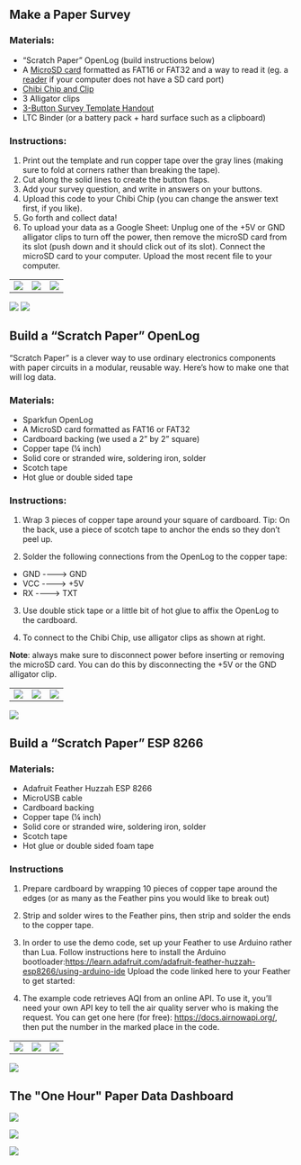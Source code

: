 ## Make a Paper Survey

### Materials:

* “Scratch Paper” OpenLog (build instructions below)
* A [MicroSD card](https://www.google.com/url?q=https://www.sparkfun.com/products/13833&sa=D&ust=1522256720713000) formatted as FAT16 or FAT32 and a way to read it (eg. a [reader](https://www.google.com/url?q=https://www.sparkfun.com/products/13004&sa=D&ust=1522256720713000) if your computer does not have a SD card port)
* [Chibi Chip and Clip](https://www.google.com/url?q=https://chibitronics.myshopify.com/collections/advanced-stickers/products/chip-clip&sa=D&ust=1522256720714000)
* 3 Alligator clips
* [3-Button Survey Template Handout](https://www.google.com/url?q=https://drive.google.com/open?id%3D1eQSuTzhWdfYVm7WIpVoz9MceFz2uHTUh&sa=D&ust=1522256720714000)
* LTC Binder (or a battery pack + hard surface such as a clipboard)

### Instructions:

1. Print out the template and run copper tape over the gray lines (making sure to fold at corners rather than breaking the tape).
2. Cut along the solid lines to create the button flaps.
3. Add your survey question, and write in answers on your buttons.
3. Upload this code to your Chibi Chip (you can change the answer text first, if you like).
4. Go forth and collect data!
5. To upload your data as a Google Sheet: Unplug one of the +5V or GND alligator clips to turn off the power, then remove the microSD card from its slot (push down and it should click out of its slot). Connect the microSD card to your computer. Upload the most recent file to your computer.

| | | |
------------- | ------------- | ------------
![](tutorial%20images/image1.jpg)  | ![](tutorial%20images/image9.jpg) | ![](tutorial%20images/image13.jpg)

![](tutorial%20images/image2.jpg)
![](tutorial%20images/image7.jpg)

## Build a “Scratch Paper” OpenLog

“Scratch Paper” is a clever way to use ordinary electronics components with paper circuits in a modular, reusable way. Here’s how to make one that will log data.

### Materials:
* Sparkfun OpenLog
* A MicroSD card formatted as FAT16 or FAT32
* Cardboard backing (we used a 2” by 2” square)
* Copper tape (¼ inch)
* Solid core or stranded wire, soldering iron, solder
* Scotch tape
* Hot glue or double sided tape

### Instructions:
1. Wrap 3 pieces of copper tape around your square of cardboard.
 Tip: On the back, use a piece of scotch tape to anchor the ends so they don’t peel up.

2. Solder the following connections from the OpenLog to the copper tape:

 * GND ----> GND
 * VCC ----> +5V
 * RX ----> TXT

3. Use double stick tape or a little bit of hot glue to affix the OpenLog to the cardboard.

4. To connect to the Chibi Chip, use alligator clips as shown at right.

**Note**: always make sure to disconnect power before inserting or removing the microSD card. You can do this by disconnecting the +5V or the GND alligator clip.

| | | |
------------- | ------------- | -------------
![](tutorial%20images/image5.jpg) | ![](tutorial%20images/image19.jpg) | ![](tutorial%20images/image3.jpg)

![](tutorial%20images/image6.jpg)


## Build a “Scratch Paper” ESP 8266

### Materials:
* Adafruit Feather Huzzah ESP 8266
* MicroUSB cable
* Cardboard backing
* Copper tape (¼ inch)
* Solid core or stranded wire, soldering iron, solder
* Scotch tape
* Hot glue or double sided foam tape

### Instructions

1. Prepare cardboard by wrapping 10 pieces of copper tape around the edges (or as many as the Feather pins you would like to break out)

2. Strip and solder wires to the Feather pins, then strip and solder the ends to the copper tape.


3. In order to use the demo code, set up your Feather to use Arduino rather than Lua. 
Follow instructions here to install the Arduino bootloader:https://learn.adafruit.com/adafruit-feather-huzzah-esp8266/using-arduino-ide
Upload the code linked here to your Feather to get started:

4. The example code retrieves AQI from an online API. To use it, you’ll need your own API key to tell the air quality server who is making the request. You can get one here (for free): https://docs.airnowapi.org/, then put the number in the marked place in the code.

| | | |
------------- | ------------- | -------------
![](tutorial%20images/image20.jpg) | ![](tutorial%20images/image10.jpg) | ![](tutorial%20images/image16.jpg)
![](tutorial%20images/image11.jpg)

## The "One Hour" Paper Data Dashboard

![](tutorial%20images/paper%20data%20dashboard.jpg)

![](tutorial%20images/paper%20data%20dashboard%20unfolded%20front.JPG)

![](tutorial%20images/paper%20data%20dashboard%20unfolded%20back.JPG)
